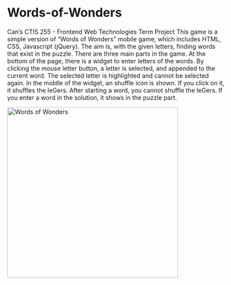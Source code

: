 # Words-of-Wonders
Can’s CTIS 255 - Frontend Web Technologies Term Project
This game is a simple version of “Words of Wonders” mobile game, which includes HTML, CSS, Javascript (jQuery). 
The aim is, with the given letters, finding words that exist in the puzzle.
There are three main parts in the game. At the bottom of the page, there is a widget to enter letters of the words. 
By clicking the mouse letter button, a letter is selected, and appended to the current word. 
The selected letter is highlighted and cannot be selected again. 
In the middle of the widget, an shuffle icon is shown. If you click on it, it shuffles the leGers. 
After starting a word, you cannot shuffle the leGers. If you enter a word in the solution, it shows in the puzzle part.



<img width="396" alt="Words of Wonders" src="https://github.com/CanDasdemir7/Words-of-Wonders/assets/136342934/31b12fbe-7ecf-4990-9692-c63d621eb42d">
